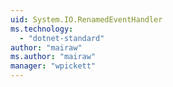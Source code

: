 ```yaml
---
uid: System.IO.RenamedEventHandler
ms.technology: 
  - "dotnet-standard"
author: "mairaw"
ms.author: "mairaw"
manager: "wpickett"
---
```


